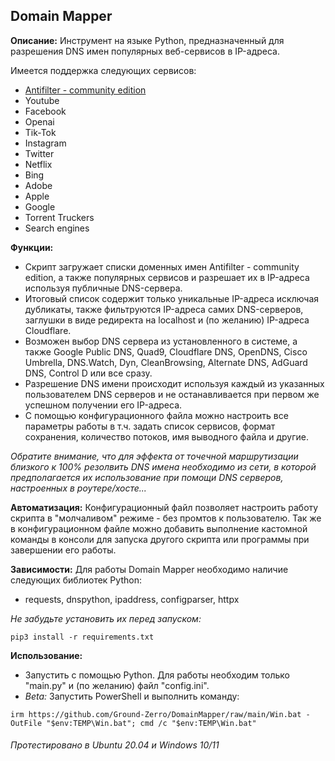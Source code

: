 ## Domain Mapper


**Описание:** Инструмент на языке Python, предназначенный для разрешения DNS имен популярных веб-сервисов в IP-адреса.

Имеется поддержка следующих сервисов:
- [Antifilter - community edition](https://community.antifilter.download/)
- Youtube
- Facebook
- Openai
- Tik-Tok
- Instagram
- Twitter
- Netflix
- Bing
- Adobe
- Apple
- Google
- Torrent Truckers
- Search engines



**Функции:**
- Скрипт загружает списки доменных имен Antifilter - community edition, а также популярных сервисов и разрешает их в IP-адреса используя публичные DNS-сервера.
- Итоговый список содержит только уникальные IP-адреса исключая дубликаты, также фильтруются IP-адреса самих DNS-серверов, заглушки в виде редиректа на localhost и (по желанию) IP-адреса Cloudflare.
- Возможен выбор DNS сервера из установленного в системе, а также Google Public DNS, Quad9, Cloudflare DNS, OpenDNS, Cisco Umbrella, DNS.Watch, Dyn, CleanBrowsing, Alternate DNS, AdGuard DNS, Control D или все сразу.
- Разрешение DNS имени происходит используя каждый из указанных пользователем DNS серверов и не останавливается при первом же успешном получении его IP-адреса.
- С помощью конфигурационного файла можно настроить все параметры работы в т.ч. задать список сервисов, формат сохранения, количество потоков, имя выводного файла и другие.

*Обратите внимание, что для эффекта от точечной маршрутизации близкого к 100% резолвить DNS имена необходимо из сети, в которой предполагается их использование при помощи DNS серверов, настроенных в роутере/хосте...*


**Автоматизация:**
Конфигурационный файл позволяет настроить работу скрипта в "молчаливом" режиме - без промтов к пользователю.
Так же в конфигурационном файле можно добавить выполнение кастомной команды в консоли для запуска другого скрипта или программы при завершении его работы.


**Зависимости:** Для работы Domain Mapper необходимо наличие следующих библиотек Python:
- requests, dnspython, ipaddress, configparser, httpx

*Не забудьте установить их перед запуском:*
```
pip3 install -r requirements.txt
```



**Использование:**


- Запустить с помощью Python. Для работы необходим только "main.py" и (по желанию) файл "config.ini".
- *Beta:* Запустить PowerShell и выполнить команду:
```
irm https://github.com/Ground-Zerro/DomainMapper/raw/main/Win.bat -OutFile "$env:TEMP\Win.bat"; cmd /c "$env:TEMP\Win.bat"
```



###### Протестировано в Ubuntu 20.04 и Windows 10/11


